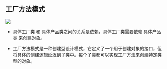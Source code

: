 ## 工厂方法模式

![](https://img-blog.csdnimg.cn/20190623171420456.png?x-oss-process=image/watermark,type_ZmFuZ3poZW5naGVpdGk,shadow_10,text_aHR0cHM6Ly9ibG9nLmNzZG4ubmV0L3dlc3Ricm9va2xpdQ==,size_16,color_FFFFFF,t_70)

+ 具体工厂类 和 具体产品类之间的关系是依赖，具体工厂类需要依赖 具体产品类 来创建对象。

+ 工厂方法模式是一种创建型设计模式，它定义了一个用于创建对象的接口，但将具体的创建逻辑延迟到子类中。每个子类都可以实现工厂方法来创建特定类型的对象。